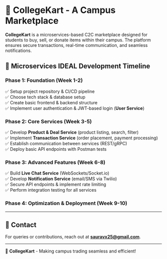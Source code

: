 # 📌 CollegeKart - A Campus Marketplace

**CollegeKart** is a microservices-based C2C marketplace designed for students to buy, sell, or donate items within their campus. The platform ensures secure transactions, real-time communication, and seamless notifications.


## 📅 Microservices IDEAL Development Timeline

### **Phase 1: Foundation (Week 1-2)**
✅ Setup project repository & CI/CD pipeline  
✅ Choose tech stack & database setup  
✅ Create basic frontend & backend structure  
✅ Implement user authentication & JWT-based login (**User Service**)  

### **Phase 2: Core Services (Week 3-5)**
✅ Develop **Product & Deal Service** (product listing, search, filter)  
✅ Implement **Transaction Service** (order placement, payment processing)  
✅ Establish communication between services (REST/gRPC)  
✅ Deploy basic API endpoints with Postman tests  

### **Phase 3: Advanced Features (Week 6-8)**
✅ Build **Live Chat Service** (WebSockets/Socket.io)  
✅ Develop **Notification Service** (email/SMS via Twilio)  
✅ Secure API endpoints & implement rate limiting  
✅ Perform integration testing for all services  

### **Phase 4: Optimization & Deployment (Week 9-10)**
 

---



## 📧 Contact
For queries or contributions, reach out at **sauravx25@gmail.com**.

---

🎯 **CollegeKart** - Making campus trading seamless and efficient!
